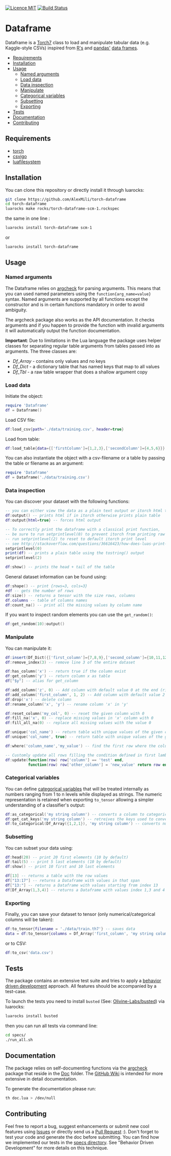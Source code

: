 [![Licence MIT](https://img.shields.io/badge/Licence-MIT-green.svg)](https://github.com/AlexMili/torch-dataframe/blob/master/LICENSE)
[![Build Status](https://travis-ci.org/AlexMili/torch-dataframe.svg?branch=master)](https://travis-ci.org/AlexMili/torch-dataframe)

# Dataframe
Dataframe is a [Torch7]((http://torch.ch/)) class to load and manipulate tabular data (e.g. Kaggle-style CSVs)
inspired from [R's](https://cran.r-project.org/) and [pandas'](http://pandas.pydata.org/)
[data frames](https://github.com/mobileink/data.frame/wiki/What-is-a-Data-Frame%3F).

<!-- TOC depthFrom:2 depthTo:6 withLinks:1 updateOnSave:1 orderedList:0 -->

- [Requirements](#requirements)
- [Installation](#installation)
- [Usage](#usage)
	- [Named arguments](#named-arguments)
	- [Load data](#load-data)
	- [Data inspection](#data-inspection)
	- [Manipulate](#manipulate)
	- [Categorical variables](#categorical-variables)
	- [Subsetting](#subsetting)
	- [Exporting](#exporting)
- [Tests](#tests)
- [Documentation](#documentation)
- [Contributing](#contributing)

<!-- /TOC -->

## Requirements
- [torch](http://torch.ch/)
- [csvigo](https://github.com/clementfarabet/lua---csv)
- [luafilesystem](https://keplerproject.github.io/luafilesystem/)

## Installation
You can clone this repository or directly install it through luarocks:

```bash
git clone https://github.com/AlexMili/torch-dataframe
cd torch-dataframe
luarocks make rocks/torch-dataframe-scm-1.rockspec
```

the same in one line :

```bash
luarocks install torch-dataframe scm-1
```

or

```bash
luarocks install torch-dataframe
```

## Usage

### Named arguments

The Dataframe relies on [argcheck](https://github.com/torch/argcheck) for parsing
arguments. This means that you can used named parameters using the `function{arg_name=value}`
syntax. Named arguments are supported by all functions except the constructor and
is in certain functions mandatory in order to avoid ambiguity.

The argcheck package also works as the API documentation. It checks arguments
and if you happen to provide the function with invalid arguments it will automatically
output the function documentation.

__Important__: Due to limitations in the Lua language the package uses helper classes
for separating regular table arguments from tables passed into as arguments. The
three classes are:

- *Df_Array* - contains only values and no keys
- *Df_Dict* - a dictionary table that has named keys that map to all values
- *Df_Tbl* - a raw table wrapper that does a shallow argument copy

### Load data

Initiate the object:

```lua
require 'Dataframe'
df = Dataframe()
```

Load CSV file:

```lua
df:load_csv{path='./data/training.csv', header=true}
```

Load from table:

```lua
df:load_table{data={['firstColumn']={1,2,3},['secondColumn']={4,5,6}}}
```

You can also instantiate the object with a csv-filename or a table by passing
the table or filename as an argument:

```lua
require 'Dataframe'
df = Dataframe('./data/training.csv')
```

### Data inspection

You can discover your dataset with the following functions:

```lua
-- you can either view the data as a plain text output or itorch html table
df:output() -- prints html if in itorch otherwise prints plain table
df:output{html=true} -- forces html output

-- To correctly print the dataframe with a classical print function, 
-- be sure to run setprintlevel(0) to prevent itorch from printing raw object variables.
-- run setprintlevel(2) to reset to default itorch print level
-- see http://stackoverflow.com/questions/36616423/how-does-luas-print-work-and-what-is-the-difference-between-tostring-and for further details
setprintlevel(0)
print(df) -- prints a plain table using the tostring() output
setprintlevel(2)

df:show() -- prints the head + tail of the table
```

General dataset information can be found using:

```lua
df:shape() -- print {rows=3, cols=3}
#df -- gets the number of rows
df:size() -- returns a tensor with the size rows, columns
df.columns -- table of columns names
df:count_na() -- print all the missing values by column name
```

If you want to inspect random elements you can use the `get_random()`:

```lua
df:get_random(10):output()
```

### Manipulate

You can manipulate it:

```lua
df:insert(Df_Dict({['first_column']={7,8,9},['second_column']={10,11,12}}))
df:remove_index(3) -- remove line 3 of the entire dataset

df:has_column('x') -- return true if the column exist
df:get_column('y') -- return column x as table
df["$y"] -- alias for get_column

df:add_column('z', 0) -- Add column with default value 0 at the end (right side of the table)
df:add_column('first_column', 1, 2) -- Add column with default value 2 at the beginning (left side of the table)
df:drop('x') -- delete column
df:rename_column('x', 'y') -- rename column 'x' in 'y'

df:reset_column('my_col', 0) -- reset the given column with 0
df:fill_na('x', 0) -- replace missing values in 'x' column with 0
df:fill_all_na(0) -- replace all missing values with the value 0

df:unique('col_name') -- return table with unique values of the given column
df:unique('col_name', true) -- return table with unique values of the given column as keys

df:where('column_name','my_value') -- find the first row where the column has the given value

-- Customly update all rows filling the condition defined in first lambda
df:update(function(row) row['column'] == 'test' end,
          function(row) row['other_column'] = 'new_value' return row end)
```

### Categorical variables

You can define [categorical variables](https://en.wikipedia.org/wiki/Categorical_variable)
that will be treated internally as numbers ranging from 1 to n levels
while displayed as strings. The numeric representation is retained when exporting
`to_tensor` allowing a simpler understanding of a classifier's output:

```lua
df:as_categorical('my string column') -- converts a column to categorical
df:get_cat_keys('my string column') -- retreives the keys used to converts
df:to_categorical(Df_Array({1,2,1}), 'my string column') -- converts numbers to the categories
```

### Subsetting

You can subset your data using:

```lua
df:head(20) -- print 20 first elements (10 by default)
df:tail(5) -- print 5 last elements (10 by default)
df:show() -- print 10 first and 10 last elements

df[13] -- returns a table with the row values
df["13:17"] -- returns a Dataframe with values in that span
df["13:"] -- returns a Dataframe with values starting from index 13
df[Df_Array(1,3,4)] -- returns a Dataframe with values index 1,3 and 4
```

### Exporting

Finally, you can save your dataset to tensor (only numerical/categorical columns will be taken):

```lua
df:to_tensor{filename = './data/train.th7'} -- saves data
data = df:to_tensor{columns = Df_Array('first_column', 'my string column')} -- Converts the two columns into tensor
```

or to CSV:

```lua
df:to_csv('data.csv')
```

## Tests

The package contains an extensive test suite and tries to apply a [behavior driven
development](https://en.wikipedia.org/wiki/Behavior-driven_development) approach.
All features should be accompanied by a test-case.

To launch the tests you need to install ```busted``` (See: [Olivine-Labs/busted](http://olivinelabs.com/busted/)) via luarocks:

```bash
luarocks install busted
```

then you can run all tests via command line:

```bash
cd specs/
./run_all.sh
```

## Documentation

The package relies on self-documenting functions via the [argcheck](https://github.com/torch/argcheck) package that reside in the [Doc](https://github.com/AlexMili/torch-dataframe/tree/master/Doc) folder. The [GitHub Wiki](https://github.com/AlexMili/torch-dataframe/wiki) is intended for more extensive in detail documentation.

To generate the documentation please run:

```bash
th doc.lua > /dev/null
```

## Contributing

Feel free to report a bug, suggest enhancements or submit new cool features using [Issues](https://github.com/AlexMili/torch-dataframe/issues) or directly send us a [Pull Request](https://github.com/AlexMili/torch-dataframe/pulls) :).
Don't forget to test your code and generate the doc before submitting. You can find how we implemented our tests in the [specs directory](https://github.com/AlexMili/torch-dataframe/tree/readme/specs). See "Behavior Driven Development" for more details on this technique.
